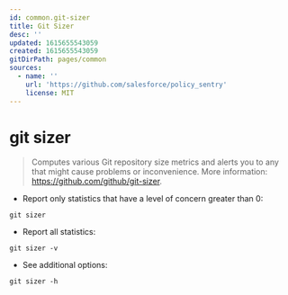 ```yaml
---
id: common.git-sizer
title: Git Sizer
desc: ''
updated: 1615655543059
created: 1615655543059
gitDirPath: pages/common
sources:
  - name: ''
    url: 'https://github.com/salesforce/policy_sentry'
    license: MIT
---
```

# git sizer

> Computes various Git repository size metrics and alerts you to any that might cause problems or inconvenience.
> More information: <https://github.com/github/git-sizer>.

- Report only statistics that have a level of concern greater than 0:

`git sizer`

- Report all statistics:

`git sizer -v`

- See additional options:

`git sizer -h`

